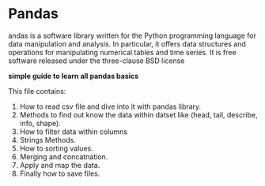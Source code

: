 # Pandas 
andas is a software library written for the Python programming language for data manipulation and analysis. In particular, it offers data structures and operations for manipulating numerical tables and time series. It is free software released under the three-clause BSD license


**simple guide to learn all pandas basics**

This file contains: 
1. How to read csv file and dive into it with pandas library.
2. Methods to find out know the data within datset like (head, tail, describe, info, shape).
3. How to filter data within columns
4. Strings Methods.
5. How to sorting values.
6. Merging and concatnation.
7. Apply and map the data.
8. Finally how to save files.
